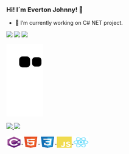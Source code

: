 ### Hi! I´m Everton Johnny! 👋

- 🔭 I’m currently working on C# NET project.

<div>  
  <a href="https://www.linkedin.com/in/evertonjohnny/" target="_blank"><img src="https://img.shields.io/badge/-LinkedIn-%230077B5?style=for-the-badge&logo=linkedin&logoColor=white" target="_blank"></a> 
  <a href = "mailto:evertonprogramador@gmail.com"><img src="https://img.shields.io/badge/-Gmail-%23333?style=for-the-badge&logo=gmail&logoColor=white" target="_blank"></a> 
  <a href="https://www.youtube.com/channel/UC-cJQRI--x5fW_2NCafiFCQ" target="_blank"><img src="https://img.shields.io/badge/YouTube-FF0000?style=for-the-badge&logo=youtube&logoColor=white" target="_blank"></a>  
  
   ![Snake animation](https://github.com/rafaballerini/rafaballerini/blob/output/github-contribution-grid-snake.svg)
   
</div>

<div>
  <a href="https://github.com/evertonjohnny">
  <img height="180em" src="https://github-readme-stats.vercel.app/api?username=evertonjohnny&show_icons=true&theme=dark&include_all_commits=true&count_private=true"/>
  <img height="180em" src="https://github-readme-stats.vercel.app/api/top-langs/?username=evertonjohnny&layout=compact&langs_count=7&theme=dark"/>
</div>

<div style="display: inline_block"><br>  
  <img align="center" alt="ejs-Csharp" height="30" width="40" src="https://raw.githubusercontent.com/devicons/devicon/master/icons/csharp/csharp-original.svg">  
  <img align="center" alt="ejs-HTML" height="30" width="40" src="https://raw.githubusercontent.com/devicons/devicon/master/icons/html5/html5-original.svg">  
  <img align="center" alt="ejs-CSS" height="30" width="40" src="https://raw.githubusercontent.com/devicons/devicon/master/icons/css3/css3-original.svg">
  <img align="center" alt="ejs-Js" height="30" width="40" src="https://raw.githubusercontent.com/devicons/devicon/master/icons/javascript/javascript-plain.svg">  
  <img align="center" alt="ejs-React" height="30" width="40" src="https://raw.githubusercontent.com/devicons/devicon/master/icons/react/react-original.svg">    
</div>
  
